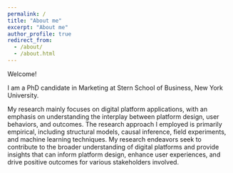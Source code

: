 ```yaml
---
permalink: /
title: "About me"
excerpt: "About me"
author_profile: true
redirect_from: 
  - /about/
  - /about.html
---
```


Welcome! 

I am a PhD candidate in Marketing at Stern School of Business, New York University. 

My research mainly focuses on digital platform applications, with an emphasis on understanding the interplay between platform design, user behaviors, and outcomes.
The research approach I employed is primarily empirical, including structural models, causal inference, field experiments, and machine learning techniques. My research endeavors seek to contribute to the broader understanding of digital platforms and provide insights that can inform platform design, enhance user experiences, and drive positive outcomes for various stakeholders involved. 

